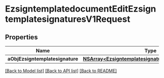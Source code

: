 # EzsigntemplatedocumentEditEzsigntemplatesignaturesV1Request

## Properties
Name | Type | Description | Notes
------------ | ------------- | ------------- | -------------
**aObjEzsigntemplatesignature** | [**NSArray&lt;EzsigntemplatesignatureRequestCompound&gt;***](EzsigntemplatesignatureRequestCompound.md) |  | 

[[Back to Model list]](../README.md#documentation-for-models) [[Back to API list]](../README.md#documentation-for-api-endpoints) [[Back to README]](../README.md)


